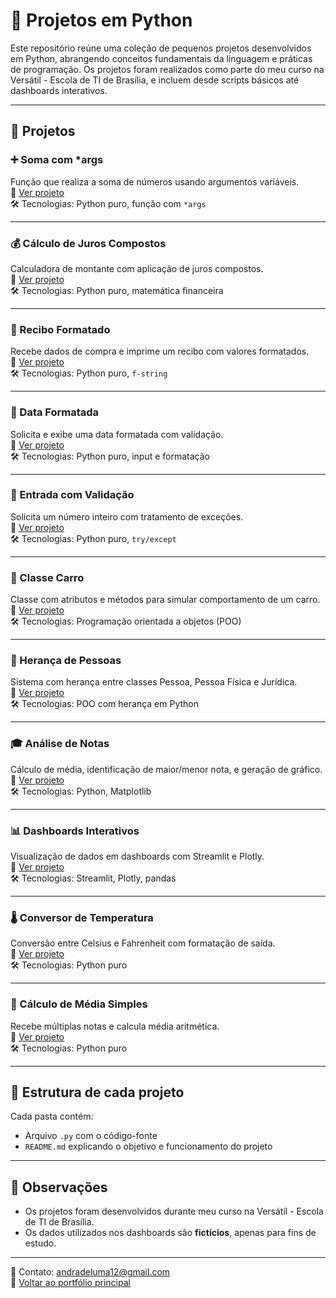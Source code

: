 # 🐍 Projetos em Python

Este repositório reúne uma coleção de pequenos projetos desenvolvidos em Python, abrangendo conceitos fundamentais da linguagem e práticas de programação. Os projetos foram realizados como parte do meu curso na Versátil - Escola de TI de Brasília, e incluem desde scripts básicos até dashboards interativos.

---

## 📁 Projetos

### ➕ Soma com *args  
Função que realiza a soma de números usando argumentos variáveis.  
🔗 [Ver projeto](https://github.com/lumandrade/portfolio-python/tree/main/Portfolio%20python/Soma_Variavel_Args)  
🛠️ Tecnologias: Python puro, função com `*args`

---

### 💰 Cálculo de Juros Compostos  
Calculadora de montante com aplicação de juros compostos.  
🔗 [Ver projeto](https://github.com/lumandrade/portfolio-python/tree/main/Portfolio%20python/Calculo_Juros_Compostos)  
🛠️ Tecnologias: Python puro, matemática financeira

---

### 🧾 Recibo Formatado  
Recebe dados de compra e imprime um recibo com valores formatados.  
🔗 [Ver projeto](https://github.com/lumandrade/portfolio-python/tree/main/Portfolio%20python/Recibo_Compra_Formatado)  
🛠️ Tecnologias: Python puro, `f-string`

---

### 📆 Data Formatada  
Solicita e exibe uma data formatada com validação.  
🔗 [Ver projeto](https://github.com/lumandrade/portfolio-python/tree/main/Portfolio%20python/Data_Formatada_Usuario)  
🛠️ Tecnologias: Python puro, input e formatação

---

### 🧪 Entrada com Validação  
Solicita um número inteiro com tratamento de exceções.  
🔗 [Ver projeto](https://github.com/lumandrade/portfolio-python/tree/main/Portfolio%20python/Entrada_Valida_Inteiro)  
🛠️ Tecnologias: Python puro, `try/except`

---

### 🚗 Classe Carro  
Classe com atributos e métodos para simular comportamento de um carro.  
🔗 [Ver projeto](https://github.com/lumandrade/portfolio-python/tree/main/Portfolio%20python/Classe_Carro_Simples)  
🛠️ Tecnologias: Programação orientada a objetos (POO)

---

### 👥 Herança de Pessoas  
Sistema com herança entre classes Pessoa, Pessoa Física e Jurídica.  
🔗 [Ver projeto](https://github.com/lumandrade/portfolio-python/tree/main/Portfolio%20python/heranca_pessoas_python)  
🛠️ Tecnologias: POO com herança em Python

---

### 🎓 Análise de Notas  
Cálculo de média, identificação de maior/menor nota, e geração de gráfico.  
🔗 [Ver projeto](https://github.com/lumandrade/portfolio-python/tree/main/Portfolio%20python/Analise_Notas)  
🛠️ Tecnologias: Python, Matplotlib

---

### 📊 Dashboards Interativos  
Visualização de dados em dashboards com Streamlit e Plotly.  
🔗 [Ver projeto](https://github.com/lumandrade/portfolio-python/tree/main/Portfolio%20python/dashboard_vendas_interativo)  
🛠️ Tecnologias: Streamlit, Plotly, pandas

---

### 🌡️ Conversor de Temperatura  
Conversão entre Celsius e Fahrenheit com formatação de saída.  
🔗 [Ver projeto](https://github.com/lumandrade/portfolio-python/tree/main/Portfolio%20python/Conversor_Fahrenheit_Celsius)  
🛠️ Tecnologias: Python puro

---

### 🔢 Cálculo de Média Simples  
Recebe múltiplas notas e calcula média aritmética.  
🔗 [Ver projeto](https://github.com/lumandrade/portfolio-python/tree/main/Portfolio%20python/Calculo_Media_Simples)  
🛠️ Tecnologias: Python puro

---

## 📎 Estrutura de cada projeto

Cada pasta contém:
- Arquivo `.py` com o código-fonte
- `README.md` explicando o objetivo e funcionamento do projeto

---

## 📝 Observações

- Os projetos foram desenvolvidos durante meu curso na Versátil - Escola de TI de Brasília.  
- Os dados utilizados nos dashboards são **fictícios**, apenas para fins de estudo.

---

📧 Contato: andradeluma12@gmail.com  
🔗 [Voltar ao portfólio principal](https://github.com/lumandrade/meu-portfolio)
